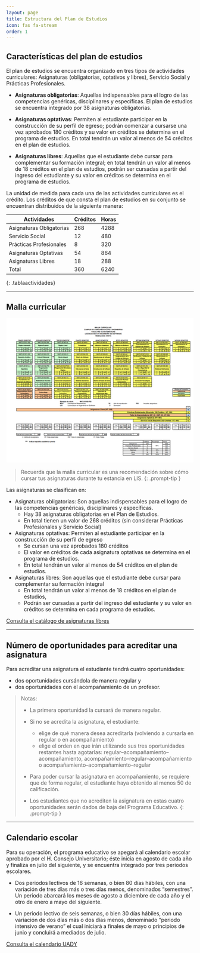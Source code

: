 ```yaml
---
layout: page
title: Estructura del Plan de Estudios
icon: fas fa-stream
order: 1
---
```


## Características del plan de estudios

El plan de estudios se encuentra organizado en tres tipos de actividades curriculares: Asignaturas (obligatorias, optativos y libres), Servicio Social y Prácticas Profesionales.

- **Asignaturas obligatorias**: Aquellas indispensables para el logro de las competencias genéricas, disciplinares y específicas. El plan de estudios se encuentra integrado por 38 asignaturas obligatorias.

- **Asignaturas optativas**: Permiten al estudiante participar en la construcción de su perfil de egreso; podrán comenzar a cursarse una vez aprobados 180 créditos y su valor en créditos se determina en el programa de estudios. En total tendrán un valor al menos de 54 créditos en el plan de estudios.

- **Asignaturas libres**: Aquellas que el estudiante debe cursar para complementar su formación integral; en total tendrán un valor al menos de 18 créditos en el plan de estudios, podrán ser cursadas a partir del ingreso del estudiante y su valor en créditos se determina en el programa de estudios.

La unidad de medida para cada una de las actividades curriculares es el crédito. Los créditos de que consta el plan de estudios en su conjunto se encuentran distribuidos de la siguiente manera:

| Actividades              | Créditos | Horas |
| ------------------------ | -------- | ----- |
| Asignaturas Obligatorias | 268      | 4288  |
| Servicio Social          | 12       | 480   |
| Prácticas Profesionales  | 8        | 320   |
| Asignaturas Optativas    | 54       | 864   |
| Asignaturas Libres       | 18       | 288   |
| Total                    | 360      | 6240  |
{: .tablaactividades}

<!-- - Asignaturas Obligatorias
- Asignaturas Optativas
- Asignaturas Libres
- Taller de Emprendedores
- Prácticas Profesionales
- Servicio Social
- Acreditación del nivel de Inglés mínimo (B1) -->

---

## Malla curricular

![Malla curricular](/assets/img/malla.png)

> Recuerda que la malla curricular es una recomendación sobre cómo cursar tus asignaturas durante tu estancia en LIS.
> {: .prompt-tip }

Las asignaturas se clasifican en:

- Asignaturas obligatorias: Son aquellas indispensables para el logro de las competencias genéricas, disciplinares y específicas.
  - Hay 38 asignaturas obligatorias en el Plan de Estudios.
  - En total tienen un valor de 268 créditos (sin considerar Prácticas Profesionales y Servicio Social)
- Asignaturas optativas: Permiten al estudiante participar en la construcción de su perfil de egreso
  - Se cursan una vez aprobados 180 créditos
  - El valor en créditos de cada asignatura optativas se determina en el programa de estudios.
  - En total tendrán un valor al menos de 54 créditos en el plan de estudios.
- Asignaturas libres: Son aquellas que el estudiante debe cursar para complementar su formación integral
  - En total tendrán un valor al menos de 18 créditos en el plan de estudios,
  - Podrán ser cursadas a partir del ingreso del estudiante y su valor en créditos se determina en cada programa de estudios.

[Consulta el catálogo de asignaturas libres](https://asignaturas.uady.mx)

---

## Número de oportunidades para acreditar una asignatura

Para acreditar una asignatura el estudiante tendrá cuatro oportunidades:

- dos oportunidades cursándola de manera regular y
- dos oportunidades con el acompañamiento de un profesor.

> Notas:
>
> - La primera oportunidad la cursará de manera regular.
>
> - Si no se acredita la asignatura, el estudiante:
>
>   - elige de qué manera desea acreditarla (volviendo a cursarla en regular o en acompañamiento)
>   - elige el orden en que irán utilizando sus tres oportunidades restantes hasta agotarlas: regular–acompañamiento–acompañamiento, acompañamiento–regular–acompañamiento o acompañamiento–acompañamiento–regular
>
> - Para poder cursar la asignatura en acompañamiento, se requiere que de forma regular, el estudiante haya obtenido al menos 50 de calificación.
> - Los estudiantes que no acrediten la asignatura en estas cuatro oportunidades serán dados de baja del Programa Educativo.
>   {: .prompt-tip }

---

## Calendario escolar

Para su operación, el programa educativo se apegará al calendario escolar aprobado por el H. Consejo Universitario; éste inicia en agosto de cada año y finaliza en julio del siguiente, y se encuentra integrado por tres periodos escolares.

- Dos periodos lectivos de 16 semanas, o bien 80 días hábiles, con una variación de tres días más o tres días menos, denominados “semestres”. Un periodo abarcará los meses de agosto a diciembre de cada año y el otro de enero a mayo del siguiente.

- Un periodo lectivo de seis semanas, o bien 30 días hábiles, con una variación de dos días más o dos días menos, denominado “periodo intensivo de verano” el cual iniciará a finales de mayo o principios de junio y concluirá a mediados de julio.

[Consulta el calendario UADY](https://uady.mx/calendario)
